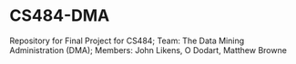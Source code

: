 # CS484-DMA
Repository for Final Project for CS484; Team: The Data Mining Administration (DMA); Members: John Likens, O Dodart, Matthew Browne
